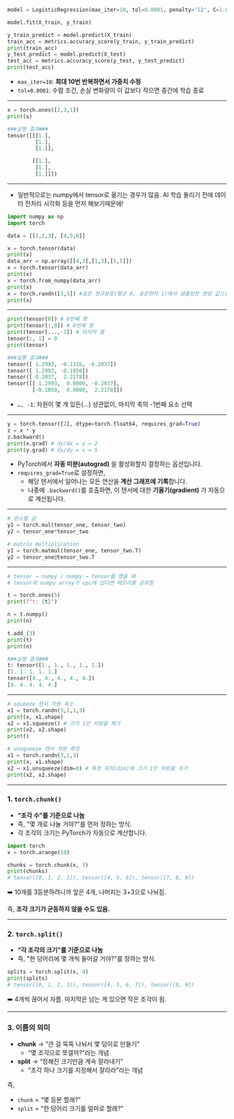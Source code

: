 ```python

model = LogisticRegression(max_iter=10, tol=0.0001, penalty='l2', C=1.0)

model.fit(X_train, y_train)

y_train_predict = model.predict(X_train)
train_acc = metrics.accuracy_score(y_train, y_train_predict)
print(train_acc)
y_test_predict = model.predict(X_test)
test_acc = metrics.accuracy_score(y_test, y_test_predict)
print(test_acc)
```

- `max_iter=10`: **최대 10번 반복하면서 가중치 수정**
- `tol=0.0001`: 수렴 조건, 손실 변화량이 이 값보다 작으면 중간에 학습 종료


---


```python
x = torch.ones([2,3,1])
print(x)

###실행 결과###
tensor([[[1.],
         [1.],
         [1.]],

        [[1.],
         [1.],
         [1.]]])
```

---

- 일반적으로는 numpy에서 tensor로 옮기는 경우가 많음. AI 학습 돌리기 전에 데이터 전처리 시각화 등을 먼저 해보기때문에!

```python
import numpy as np
import torch

data = [[1,2,3], [4,5,6]]

x = torch.tensor(data)
print(x)
data_arr = np.array([[4,3],[1,3],[5,5]])
x = torch.tensor(data_arr)
print(x)
x = torch.from_numpy(data_arr)
print(x)
x = torch.randn([3,5]) #표준 정규분포(평균 0, 표준편차 1)에서 샘플링한 랜덤 값으로 텐서를 생성
print(x)
```

---

```python
print(tensor[0]) # 0번째 행
print(tensor[:,0]) # 0번째 열
print(tensor[...,-1]) # 마지막 열
tensor[:, 1] = 0
print(tensor)

###실행 결과###
tensor([ 1.2993, -0.1316, -0.2037])
tensor([ 1.2993, -0.1050])
tensor([-0.2037,  2.2178])
tensor([[ 1.2993,  0.0000, -0.2037],
        [-0.1050,  0.0000,  2.2178]])
```

- `…, -1`: 차원이 몇 개 있든(…) 상관없이, 마지막 축의 -1번째 요소 선택


---


```python
y = torch.tensor([2], dtype=torch.float64, requires_grad=True)
z = x * y
z.backward()
print(x.grad) # dy/dx = y = 2
print(y.grad) # dx/dy = x = 5
```

- PyTorch에서 **자동 미분(autograd)** 을 활성화할지 결정하는 옵션입니다.
- `requires_grad=True`로 설정하면,
    - 해당 텐서에서 일어나는 모든 연산을 **계산 그래프에 기록**합니다.
    - 나중에 `.backward()`를 호출하면, 이 텐서에 대한 **기울기(gradient)** 가 자동으로 계산됩니다.


---


```python
# 원소별 곱
y1 = torch.mul(tensor_one, tensor_two)
y2 = tensor_one*tensor_two

# matrix multiplication
y1 = torch.matmul(tensor_one, tensor_two.T)
y2 = tensor_one@tensor_two.T
```

---


```python
# tensor → numpy / numpy → tensor를 했을 때
# tensor와 numpy array가 cpu에 있다면 메모리를 공유함

t = torch.ones(5)
print(f"t: {t}")

n = t.numpy()
print(n)

t.add_(3)
print(t)
print(n)

###실행 결과###
t: tensor([1., 1., 1., 1., 1.])
[1. 1. 1. 1. 1.]
tensor([4., 4., 4., 4., 4.])
[4. 4. 4. 4. 4.]

```

---

```python
# squeeze 텐서 차원 축소
x1 = torch.randn(3,1,1,3)
print(x, x1.shape)
x2 = x1.squeeze() # 크기 1인 차원을 제거
print(x2, x2.shape)
print()

# unsqueeze 텐서 차원 확장
x1 = torch.randn(3,1,3)
print(x, x1.shape)
x2 = x1.unsqueeze(dim=0) # 특정 위치(dim)에 크기 1인 차원을 추가
print(x2, x2.shape)
```



---

### 1. `torch.chunk()`

- **“조각 수”를 기준으로 나눔**
- 즉, "몇 개로 나눌 거야?"를 먼저 정하는 방식.
- 각 조각의 크기는 PyTorch가 자동으로 계산합니다.

```python
import torch
x = torch.arange(10)

chunks = torch.chunk(x, 3)
print(chunks)
# tensor([0, 1, 2, 3]), tensor([4, 5, 6]), tensor([7, 8, 9])

```

➡️ 10개를 3등분하려니까 앞은 4개, 나머지는 3+3으로 나눠짐.

즉, **조각 크기가 균등하지 않을 수도 있음.**

---

### 2. `torch.split()`

- **“각 조각의 크기”를 기준으로 나눔**
- 즉, "한 덩어리에 몇 개씩 들어갈 거야?"를 정하는 방식.

```python
splits = torch.split(x, 4)
print(splits)
# tensor([0, 1, 2, 3]), tensor([4, 5, 6, 7]), tensor([8, 9])

```

➡️ 4개씩 끊어서 자름. 마지막은 남는 게 있으면 작은 조각이 됨.

---

### 3. 이름의 의미

- **chunk** → “큰 걸 뚝뚝 나눠서 몇 덩이로 만들기”
    - “몇 조각으로 쪼갤까?”라는 개념
- **split** → “정해진 크기만큼 계속 잘라내기”
    - “조각 하나 크기를 지정해서 잘라라”라는 개념

즉,

- `chunk` = “몇 등분 할래?”
- `split` = “한 덩어리 크기를 얼마로 할래?”





